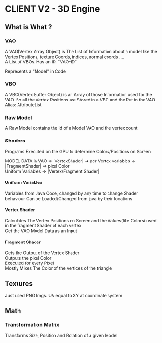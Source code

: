 # CLIENT V2 - 3D Engine 


## What is What ? 

### VAO
A VAO(Vertex Array Object) is The List of Information about a model like the Vertex Positions, texture Coords, indices, normal coords ....    
A List of VBOs.
Has an ID. "VAO-ID"

Represents a "Model" in Code
### VBO

A VBO(Vertex Buffer Object) is an Array of those Information used for the VAO. So all the Vertex Positions are Stored in a VBO and the Put in the VAO.
Alias: AttributeList

### Raw Model
A Raw Model contains the id of a Model VAO and the vertex count

### Shaders
Programs Executed on the GPU to determine Colors/Positions on Screen    

MODEL DATA in VAO => |VertexShader| => per Vertex variables => |FragmentShader| => pixel Color     
Uniform Variables => |Vertex/Fragment Shader|

#### Uniform Variables
Variables from Java Code, changed by any time to change Shader behaviour
Can be Loaded/Changed from java by their locations    
#### Vertex Shader
Calculates The Vertex Positions on Screen and the Values(like Colors) used in the fragment Shader of each vertex    
Get the VAO Model Data as an Input

#### Fragment Shader
Gets the Output of the Vertex Shader     
Outputs the pixel Color    
Executed for every Pixel    
Mostly Mixes The Color of the vertices of the triangle

## Textures
Just used PNG Imgs.
UV equal to XY at coordinate system

## Math

### Transformation Matrix

Transforms Size, Position and Rotation of a given Model
